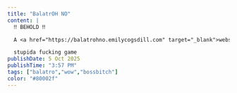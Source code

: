 ```yaml
---
title: "BalatrOH NO"
content: |
  ‼️ BEHOLD ‼️

  A <a href="https://balatrohno.emilycogsdill.com" target="_blank">website for mildly cheating(?) at Balatro</a> :O

  stupida fucking game
publishDate: 5 Oct 2025
publishTime: "3:57 PM"
tags: ["balatro","wow","bossbitch"]
color: "#80002f"
---
```

